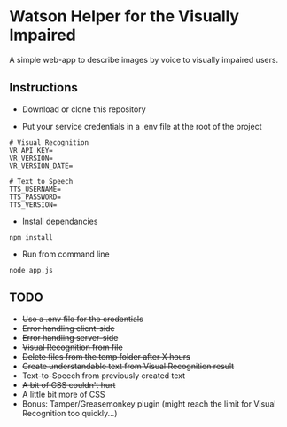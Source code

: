 # Watson Helper for the Visually Impaired

A simple web-app to describe images by voice to visually impaired users.

## Instructions

- Download or clone this repository

- Put your service credentials in a .env file at the root of the project
```
# Visual Recognition
VR_API_KEY=
VR_VERSION=
VR_VERSION_DATE=

# Text to Speech
TTS_USERNAME=
TTS_PASSWORD=
TTS_VERSION=
```

- Install dependancies

`npm install`

- Run from command line

`node app.js`

## TODO

- ~~Use a .env file for the credentials~~
- ~~Error handling client-side~~
- ~~Error handling server-side~~
- ~~Visual Recognition from file~~
- ~~Delete files from the temp folder after X hours~~
- ~~Create understandable text from Visual Recognition result~~
- ~~Text-to-Speech from previously created text~~
- ~~A bit of CSS couldn't hurt~~
- A little bit more of CSS
- Bonus: Tamper/Greasemonkey plugin (might reach the limit for Visual Recognition too quickly...)